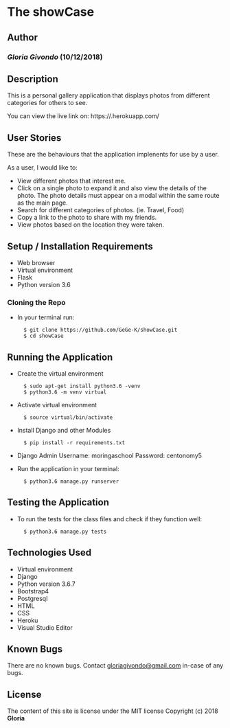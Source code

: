 # The showCase

## Author
### *Gloria Givondo* (10/12/2018)

## Description 

This is a personal gallery application that displays photos from different categories for others to see.

You can view the live link on: https://.herokuapp.com/

## User Stories
These are the behaviours that the application implenents for use by a user.

As a user, I would like to: 
* View different photos that interest me.
* Click on a single photo to expand it and also view the details of the photo. The photo details must appear on a modal within the same route as the main page.
* Search for different categories of photos. (ie. Travel, Food)
* Copy a link to the photo to share with my friends.
* View photos based on the location they were taken.

## Setup / Installation Requirements
* Web browser
* Virtual environment
* Flask
* Python version 3.6


### Cloning the Repo
* In your terminal run:

        $ git clone https://github.com/GeGe-K/showCase.git
        $ cd showCase

## Running the Application 
* Create the virtual environment

        $ sudo apt-get install python3.6 -venv
        $ python3.6 -m venv virtual

* Activate virtual environment

        $ source virtual/bin/activate

* Install Django and other Modules

        $ pip install -r requirements.txt

* Django Admin
        Username: moringaschool
        Password: centonomy5
* Run the application in your terminal:

        $ python3.6 manage.py runserver

## Testing the Application 
* To run the tests for the class files and check if they function well:

        $ python3.6 manage.py tests

## Technologies Used
* Virtual environment
* Django
* Python version 3.6.7
* Bootstrap4
* Postgresql
* HTML
* CSS
* Heroku
* Visual Studio Editor

## Known Bugs
There are no known bugs. Contact gloriagivondo@gmail.com in-case of any bugs.

## License
The content of this site is license under the MIT license
Copyright (c) 2018 **Gloria**

